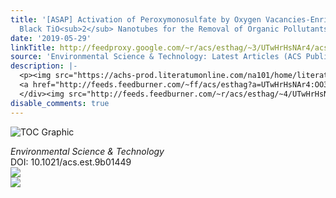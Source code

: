 ```yaml
---
title: '[ASAP] Activation of Peroxymonosulfate by Oxygen Vacancies-Enriched Cobalt-Doped
  Black TiO<sub>2</sub> Nanotubes for the Removal of Organic Pollutants'
date: '2019-05-29'
linkTitle: http://feedproxy.google.com/~r/acs/esthag/~3/UTwHrHsNAr4/acs.est.9b01449
source: 'Environmental Science & Technology: Latest Articles (ACS Publications)'
description: |-
  <p><img src="https://achs-prod.literatumonline.com/na101/home/literatum/publisher/achs/journals/content/esthag/0/esthag.ahead-of-print/acs.est.9b01449/20190529/images/medium/es-2019-01449d_0007.gif" alt="TOC Graphic"/></p><div><cite>Environmental Science & Technology</cite></div><div>DOI: 10.1021/acs.est.9b01449</div><div class="feedflare">
  <a href="http://feeds.feedburner.com/~ff/acs/esthag?a=UTwHrHsNAr4:OO3aN0QWlO8:yIl2AUoC8zA"><img src="http://feeds.feedburner.com/~ff/acs/esthag?d=yIl2AUoC8zA" border="0"></img></a>
  </div><img src="http://feeds.feedburner.com/~r/acs/esthag/~4/UTwHrHsNAr4" ...
disable_comments: true
---
```

<p><img src="https://achs-prod.literatumonline.com/na101/home/literatum/publisher/achs/journals/content/esthag/0/esthag.ahead-of-print/acs.est.9b01449/20190529/images/medium/es-2019-01449d_0007.gif" alt="TOC Graphic"/></p><div><cite>Environmental Science & Technology</cite></div><div>DOI: 10.1021/acs.est.9b01449</div><div class="feedflare">
<a href="http://feeds.feedburner.com/~ff/acs/esthag?a=UTwHrHsNAr4:OO3aN0QWlO8:yIl2AUoC8zA"><img src="http://feeds.feedburner.com/~ff/acs/esthag?d=yIl2AUoC8zA" border="0"></img></a>
</div><img src="http://feeds.feedburner.com/~r/acs/esthag/~4/UTwHrHsNAr4" ...